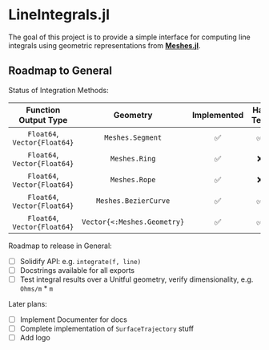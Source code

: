 # LineIntegrals.jl

The goal of this project is to provide a simple interface for computing line integrals
using geometric representations from [**Meshes.jl**](https://github.com/JuliaGeometry/Meshes.jl).

## Roadmap to General

Status of Integration Methods:

| Function Output Type | Geometry | Implemented | Has Test |
|:---:|:---:|:---:|:---:|
| `Float64`, `Vector{Float64}` | `Meshes.Segment` | :white_check_mark: | :white_check_mark: |
| `Float64`, `Vector{Float64}` | `Meshes.Ring` | :white_check_mark: | :x: |
| `Float64`, `Vector{Float64}` | `Meshes.Rope` | :white_check_mark: | :x: |
| `Float64`, `Vector{Float64}` | `Meshes.BezierCurve` | :white_check_mark: | :white_check_mark: |
| `Float64`, `Vector{Float64}` | `Vector{<:Meshes.Geometry}` | :white_check_mark: | :white_check_mark: |

Roadmap to release in General:
- [ ] Solidify API: e.g. `integrate(f, line)`
- [ ] Docstrings available for all exports
- [ ] Test integral results over a Unitful geometry, verify dimensionality, e.g. `Ohms/m` * `m`

Later plans:
- [ ] Implement Documenter for docs
- [ ] Complete implementation of `SurfaceTrajectory` stuff
- [ ] Add logo